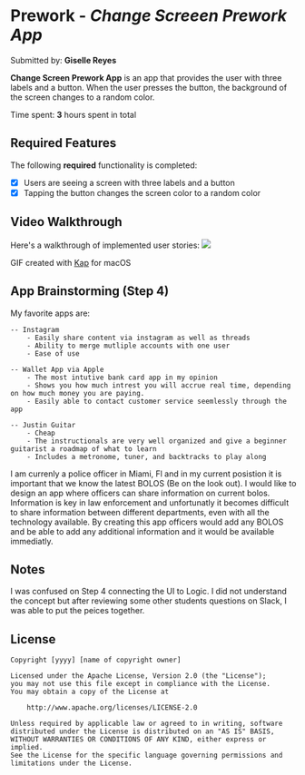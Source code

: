 # Prework - *Change Screeen Prework App*

Submitted by: **Giselle Reyes**

**Change Screen Prework App** is an app that provides the user with three labels and a button. When the user presses the button, the background of the screen changes to a random color.

Time spent: **3** hours spent in total

## Required Features

The following **required** functionality is completed:

- [x] Users are seeing a screen with three labels and a button
- [x] Tapping the button changes the screen color to a random color
 
## Video Walkthrough

Here's a walkthrough of implemented user stories:
![](https://i.imgur.com/M11QAVt.gif)

GIF created with 
[Kap](https://getkap.co/) for macOS

## App Brainstorming (Step 4)

My favorite apps are:

    -- Instagram
        - Easily share content via instagram as well as threads
        - Ability to merge mutliple accounts with one user
        - Ease of use
        
    -- Wallet App via Apple
        - The most intutive bank card app in my opinion
        - Shows you how much intrest you will accrue real time, depending on how much money you are paying.
        - Easily able to contact customer service seemlessly through the app
        
    -- Justin Guitar
        - Cheap
        - The instructionals are very well organized and give a beginner guitarist a roadmap of what to learn
        - Includes a metronome, tuner, and backtracks to play along
        
I am currenly a police officer in Miami, Fl and in my current posistion it is important that we know the latest BOLOS (Be on the look out). I would like to design an app where officers can share information on current bolos. Information is key in law enforcement and unfortunatly it becomes difficult to share information between different departments, even with all the technology available. By creating this app officers would add any BOLOS and be able to add any additional information and it would be available immediatly. 
        
## Notes

I was confused on Step 4 connecting the UI to Logic. I did not understand the concept but after reviewing some other students questions on Slack, I was able to put the peices together. 

## License

    Copyright [yyyy] [name of copyright owner]

    Licensed under the Apache License, Version 2.0 (the "License");
    you may not use this file except in compliance with the License.
    You may obtain a copy of the License at

        http://www.apache.org/licenses/LICENSE-2.0

    Unless required by applicable law or agreed to in writing, software
    distributed under the License is distributed on an "AS IS" BASIS,
    WITHOUT WARRANTIES OR CONDITIONS OF ANY KIND, either express or implied.
    See the License for the specific language governing permissions and
    limitations under the License.
